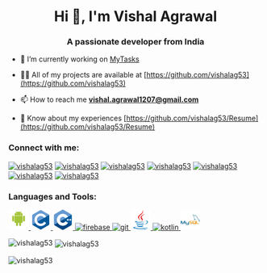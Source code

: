 <h1 align="center">Hi 👋, I'm Vishal Agrawal</h1>
<h3 align="center">A passionate developer from India</h3>

- 🔭 I’m currently working on [MyTasks](https://github.com/vishalag53/MyTasks)

- 👨‍💻 All of my projects are available at [https://github.com/vishalag53](https://github.com/vishalag53)

- 📫 How to reach me **vishal.agrawal1207@gmail.com**

- 📄 Know about my experiences [https://github.com/vishalag53/Resume](https://github.com/vishalag53/Resume)

<h3 align="left">Connect with me:</h3>
<p align="left">
<a href="https://twitter.com/vishalag53" target="blank"><img align="center" src="https://raw.githubusercontent.com/rahuldkjain/github-profile-readme-generator/master/src/images/icons/Social/twitter.svg" alt="vishalag53" height="30" width="40" /></a>
<a href="https://linkedin.com/in/vishalag53" target="blank"><img align="center" src="https://raw.githubusercontent.com/rahuldkjain/github-profile-readme-generator/master/src/images/icons/Social/linked-in-alt.svg" alt="vishalag53" height="30" width="40" /></a>
<a href="https://instagram.com/vishalag53" target="blank"><img align="center" src="https://raw.githubusercontent.com/rahuldkjain/github-profile-readme-generator/master/src/images/icons/Social/instagram.svg" alt="vishalag53" height="30" width="40" /></a>
<a href="https://www.codechef.com/users/vishalag53" target="blank"><img align="center" src="https://cdn.jsdelivr.net/npm/simple-icons@3.1.0/icons/codechef.svg" alt="vishalag53" height="30" width="40" /></a>
<a href="https://codeforces.com/profile/vishalag53" target="blank"><img align="center" src="https://raw.githubusercontent.com/rahuldkjain/github-profile-readme-generator/master/src/images/icons/Social/codeforces.svg" alt="vishalag53" height="30" width="40" /></a>
<a href="https://www.leetcode.com/vishalag53" target="blank"><img align="center" src="https://raw.githubusercontent.com/rahuldkjain/github-profile-readme-generator/master/src/images/icons/Social/leet-code.svg" alt="vishalag53" height="30" width="40" /></a>
<a href="https://auth.geeksforgeeks.org/user/vishalag53" target="blank"><img align="center" src="https://raw.githubusercontent.com/rahuldkjain/github-profile-readme-generator/master/src/images/icons/Social/geeks-for-geeks.svg" alt="vishalag53" height="30" width="40" /></a>
</p>

<h3 align="left">Languages and Tools:</h3>
<p align="left"> <a href="https://developer.android.com" target="_blank" rel="noreferrer"> <img src="https://raw.githubusercontent.com/devicons/devicon/master/icons/android/android-original-wordmark.svg" alt="android" width="40" height="40"/> </a> <a href="https://www.cprogramming.com/" target="_blank" rel="noreferrer"> <img src="https://raw.githubusercontent.com/devicons/devicon/master/icons/c/c-original.svg" alt="c" width="40" height="40"/> </a> <a href="https://www.w3schools.com/cpp/" target="_blank" rel="noreferrer"> <img src="https://raw.githubusercontent.com/devicons/devicon/master/icons/cplusplus/cplusplus-original.svg" alt="cplusplus" width="40" height="40"/> </a> <a href="https://firebase.google.com/" target="_blank" rel="noreferrer"> <img src="https://www.vectorlogo.zone/logos/firebase/firebase-icon.svg" alt="firebase" width="40" height="40"/> </a> <a href="https://git-scm.com/" target="_blank" rel="noreferrer"> <img src="https://www.vectorlogo.zone/logos/git-scm/git-scm-icon.svg" alt="git" width="40" height="40"/> </a> <a href="https://www.java.com" target="_blank" rel="noreferrer"> <img src="https://raw.githubusercontent.com/devicons/devicon/master/icons/java/java-original.svg" alt="java" width="40" height="40"/> </a> <a href="https://kotlinlang.org" target="_blank" rel="noreferrer"> <img src="https://www.vectorlogo.zone/logos/kotlinlang/kotlinlang-icon.svg" alt="kotlin" width="40" height="40"/> </a> <a href="https://www.mysql.com/" target="_blank" rel="noreferrer"> <img src="https://raw.githubusercontent.com/devicons/devicon/master/icons/mysql/mysql-original-wordmark.svg" alt="mysql" width="40" height="40"/> </a> </p>

<p><img align="left" src="https://github-readme-stats.vercel.app/api/top-langs?username=vishalag53&show_icons=true&locale=en&layout=compact" alt="vishalag53" /></p>

<p>&nbsp;<img align="center" src="https://github-readme-stats.vercel.app/api?username=vishalag53&show_icons=true&locale=en" alt="vishalag53" /></p>

<p><img align="center" src="https://github-readme-streak-stats.herokuapp.com/?user=vishalag53&" alt="vishalag53" /></p>
